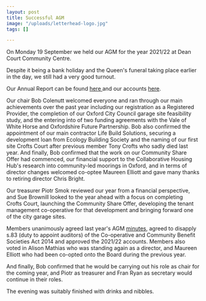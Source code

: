 ```yaml
---
layout: post
title: Successful AGM
image: "/uploads/letterhead-logo.jpg"
tags: []

---
```

On Monday 19 September we held our AGM for the year 2021/22 at Dean Court Community Centre.

Despite it being a bank holiday and the Queen's funeral taking place earlier in the day, we still had a very good turnout.

Our Annual Report can be found [here ](https://drive.google.com/file/d/1KjUf7ff5nsMFui4p_jaSAAFpn7E4oJdE/view?usp=sharing)and our accounts [here](https://drive.google.com/file/d/1Rp3zG8ySemUcTCBMC2YoFYf7J88jDXUE/view?usp=sharing).

Our chair Bob Colenutt welcomed everyone and ran through our main achievements over the past year including our registration as a Registered Provider, the completion of our Oxford City Council garage site feasibility study, and the entering into of two funding agreements with the Vale of White Horse and Oxfordshire Future Partnership. Bob also confirmed the appointment of our main contractor Life Build Solutions, securing a development loan from Ecology Building Society and the naming of our first site Crofts Court after previous member Tony Crofts who sadly died last year. And finally, Bob confirmed that the work on our Community Share Offer had commenced, our financial support to the Collaborative Housing Hub's research into community-led moorings in Oxford, and in terms of director changes welcomed co-optee Maureen Elliott and gave many thanks to retiring director Chris Bright.

Our treasurer Piotr Smok reviewed our year from a financial perspective, and Sue Brownill looked to the year ahead with a focus on completing Crofts Court, launching the Community Share Offer, developing the tenant management co-operative for that development and bringing forward one of the city garage sites.

Members unanimously agreed last year's AGM [minutes](https://docs.google.com/document/d/1lrAXn_BX6-SFrsWIGxPuGz2Y564ARi-I/edit?usp=sharing&ouid=100976263688228205056&rtpof=true&sd=true), agreed to disapply s.83 (duty to appoint auditors) of the Co-operative and Community Benefit Societies Act 2014 and approved the 2021/22 accounts. Members also voted in Alison Mathias who was standing again as a director, and Maureen Elliott who had been co-opted onto the Board during the previous year.

And finally, Bob confirmed that he would be carrying out his role as chair for the coming year, and Piotr as treasurer and Fran Ryan as secretary would continue in their roles.

The evening was suitably finished with drinks and nibbles.